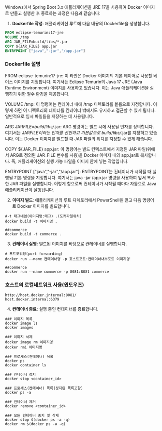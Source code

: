 Windows에서 Spring Boot 3.x 애플리케이션을 JRE 17을 사용하여 Docker 이미지로 만들고 실행한 후 종료하는 과정은 다음과 같습니다:

1. **Dockerfile 작성**: 애플리케이션 루트에 다음 내용의 Dockerfile을 생성합니다.

```Dockerfile
FROM eclipse-temurin:17-jre
VOLUME /tmp
ARG JAR_FILE=build/libs/*.jar
COPY ${JAR_FILE} app.jar
ENTRYPOINT ["java","-jar","/app.jar"]
```

### Dockerfile 설명

FROM eclipse-temurin:17-jre: 이 라인은 Docker 이미지의 기본 레이어로 사용할 베이스 이미지를 지정합니다. 여기서는 Eclipse Temurin의 Java 17 JRE (Java Runtime Environment) 이미지를 사용하고 있습니다. 이는 Java 애플리케이션을 실행하기 위한 필수 환경을 제공합니다. <br>

VOLUME /tmp: 이 명령어는 컨테이너 내에 /tmp 디렉토리를 볼륨으로 지정합니다. 이렇게 하면 이 디렉토리의 데이터를 컨테이너 밖에서도 유지하고 접근할 수 있게 됩니다. 일반적으로 임시 파일들을 저장하는 데 사용됩니다. <br>

ARG JAR*FILE=build/libs/*.jar: ARG 명령어는 빌드 시에 사용될 인자를 정의합니다. 여기서는 JAR*FILE이라는 인자를 선언하고 기본값으로 build/libs/*.jar를 지정하고 있습니다. 이는 Docker 이미지를 빌드할 때 JAR 파일의 위치를 지정할 수 있게 해줍니다. <br>

COPY ${JAR_FILE} app.jar: 이 명령어는 빌드 컨텍스트에서 지정된 JAR 파일(위에서 ARG로 정의된 JAR_FILE 변수를 사용)을 Docker 이미지 내의 app.jar로 복사합니다. 즉, 애플리케이션의 실행 가능 파일을 이미지 안에 넣는 작업입니다. <br>

ENTRYPOINT ["java","-jar","/app.jar"]: ENTRYPOINT는 컨테이너가 시작될 때 실행될 기본 명령을 지정합니다. 여기서는 java -jar /app.jar 명령을 사용하여 앞서 복사한 JAR 파일을 실행합니다. 이렇게 함으로써 컨테이너가 시작될 때마다 자동으로 Java 애플리케이션이 실행됩니다. <br>

2. **이미지 빌드**: 애플리케이션의 루트 디렉토리에서 PowerShell을 열고 다음 명령어로 Docker 이미지를 빌드합니다.

```shell
#-t 태그네임(이미지명:태그) .(도커파일위치)
docker build -t 이미지명 .

##commerce
docker build -t commerce .
```

3. **컨테이너 실행**: 빌드된 이미지를 바탕으로 컨테이너를 실행합니다.

```shell
# 포트포워딩(port forwarding)
docker run --name 컨테이너명 -p 호스트포트:컨테이너내부포트 이미지명

##commerce
docker run --name commerce -p 8081:8081 commerce
```

### 호스트의 로컬네트워크 사용(윈도우즈)

```shell
http://host.docker.internal:8081/
host.docker.internal:6379
```

4. **컨테이너 종료**: 실행 중인 컨테이너를 종료합니다.

```shell
### 이미지 목록
docker image ls
docker images

### 이미지 삭제
docker image rm 이미지명
docker rmi 이미지명

### 프로세스(컨테이너) 목록
docker ps
docker container ls

### 컨테이너 정지
docker stop <container_id>

### 프로세스(컨테이너) 목록(정지된 목록포함)
docker ps -a

### 컨테이너 제거
docker remove <container_id>

### 모든 컨테이너 중지 및 삭제
docker stop $(docker ps -a -q)
docker rm $(docker ps -a -q)
```

